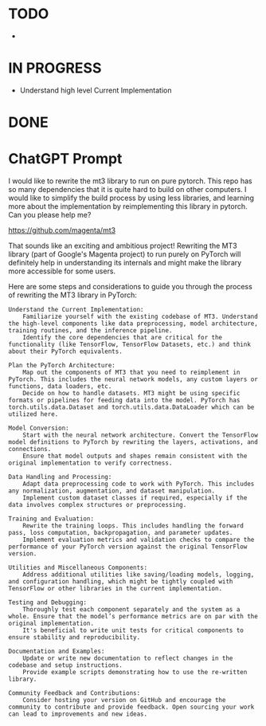# TODO
* 


# IN PROGRESS
* Understand high level Current Implementation

# DONE


# ChatGPT Prompt
I would like to rewrite the mt3 library to run on pure pytorch.  This repo has so many dependencies that it is quite hard to build on other computers.  I would like to simplify the build process by using less libraries, and learning more about the implementation by reimplementing this library in pytorch.  Can you please help me?

https://github.com/magenta/mt3

That sounds like an exciting and ambitious project! Rewriting the MT3 library (part of Google's Magenta project) to run purely on PyTorch will definitely help in understanding its internals and might make the library more accessible for some users.

Here are some steps and considerations to guide you through the process of rewriting the MT3 library in PyTorch:

    Understand the Current Implementation:
        Familiarize yourself with the existing codebase of MT3. Understand the high-level components like data preprocessing, model architecture, training routines, and the inference pipeline.
        Identify the core dependencies that are critical for the functionality (like TensorFlow, TensorFlow Datasets, etc.) and think about their PyTorch equivalents.

    Plan the PyTorch Architecture:
        Map out the components of MT3 that you need to reimplement in PyTorch. This includes the neural network models, any custom layers or functions, data loaders, etc.
        Decide on how to handle datasets. MT3 might be using specific formats or pipelines for feeding data into the model. PyTorch has torch.utils.data.Dataset and torch.utils.data.DataLoader which can be utilized here.

    Model Conversion:
        Start with the neural network architecture. Convert the TensorFlow model definitions to PyTorch by rewriting the layers, activations, and connections.
        Ensure that model outputs and shapes remain consistent with the original implementation to verify correctness.

    Data Handling and Processing:
        Adapt data preprocessing code to work with PyTorch. This includes any normalization, augmentation, and dataset manipulation.
        Implement custom dataset classes if required, especially if the data involves complex structures or preprocessing.

    Training and Evaluation:
        Rewrite the training loops. This includes handling the forward pass, loss computation, backpropagation, and parameter updates.
        Implement evaluation metrics and validation checks to compare the performance of your PyTorch version against the original TensorFlow version.

    Utilities and Miscellaneous Components:
        Address additional utilities like saving/loading models, logging, and configuration handling, which might be tightly coupled with TensorFlow or other libraries in the current implementation.

    Testing and Debugging:
        Thoroughly test each component separately and the system as a whole. Ensure that the model’s performance metrics are on par with the original implementation.
        It's beneficial to write unit tests for critical components to ensure stability and reproducibility.

    Documentation and Examples:
        Update or write new documentation to reflect changes in the codebase and setup instructions.
        Provide example scripts demonstrating how to use the re-written library.

    Community Feedback and Contributions:
        Consider hosting your version on GitHub and encourage the community to contribute and provide feedback. Open sourcing your work can lead to improvements and new ideas.